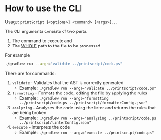 # How to use the CLI

Usage: `printScript [<options>] <command> [<args>]...`

The CLI arguments consists of two parts: 
1. The command to execute and
2. The <u>WHOLE</u> path to the file to be processed.

For example
```bash
./gradlew run --args="validate ../printscript/code.ps"
```

There are for commands:
1. `validate` - Validates that the AST is correctly generated
   * Example: `./gradlew run --args="validate ../printscript/code.ps"`
2. `formatting` - Formats the code, editing the file by applying the rules
   * Example: `./gradlew run --args="formatting ../printscript/code.ps ../printscript/formatterConfig.json"` 
3. `analyzing` - Analyzes the code using the linter and returns the rules that are being broken
    * Example: `./gradlew run --args="analyzing ../printscript/code.ps ../printscript/linterConfig.json"`
4. `execute` - Interprets the code
    * Example: `./gradlew run --args="execute ../printscript/code.ps"`
